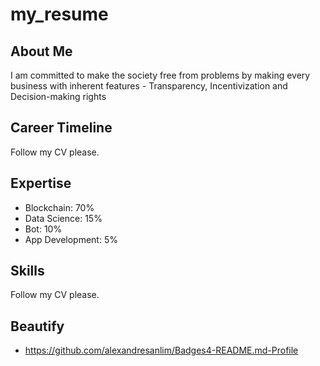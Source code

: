 # my_resume

## About Me

I am committed to make the society free from problems by making every business with inherent features - Transparency, Incentivization and Decision-making rights

## Career Timeline

Follow my CV please.

## Expertise

- Blockchain: 70%
- Data Science: 15%
- Bot: 10%
- App Development: 5%

## Skills

Follow my CV please.

## Beautify

- https://github.com/alexandresanlim/Badges4-README.md-Profile
